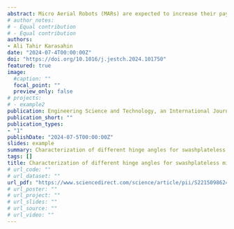 ```yaml
---
abstract: Micro Aerial Robots (MARs) are expected to increase their payload carrying capacity and flight time, and to serve in limited areas.  These demands can only be met by developing new designs such as the swashplateless mechanism. By using the developed swashplateless mechanisms in aerial robots, the number of actuators and power consumption are reduced and payload carrying capacities are increased. Design criteria of swashplateless mechanisms should be determined according to the working conditions of aerial robots. In this paper, different hinge angles are characterized for aerial robots that will use the swashplateless passive mechanism. This characterization is investigated with respect to design criteria such as power consumption, thrust force and RPM and sound pressure level (SPL) of the swashplateless mechanism with different hinge angles. According to the results obtained, it was revealed that changes occurred in the thrust force characterizations of the mechanisms with different hinge angles before and after 1750 RPM. Similarly, it has been shown that a change in the power consumption behavior of passive mechanisms with different hinge angles occurs before and after the 0.8N thrust force threshold value. The effect of determining the hinge angle in the swashplateless mechanism on the system performance is revealed. It has been shown that if the swashplateless mechanism is to be used in the aerial robot, it is necessary to first determine the working conditions during operational use and then determine the hinge angle in the passive mechanism.
# author_notes:
# - Equal contribution
# - Equal contribution
authors:
- Ali Tahir Karasahin
date: "2024-07-4T00:00:00Z"
doi: "https://doi.org/10.1016/j.jestch.2024.101750"
featured: true
image: 
  #caption: ""
  focal_point: ""
  preview_only: false
# projects:
# - example2
publication: Engineering Science and Technology, an International Journal
publication_short: ""
publication_types:
- "1"
publishDate: "2024-07-5T00:00:00Z"
slides: example
summary: Characterization of different hinge angles for swashplateless micro aerial robots
tags: []
title: Characterization of different hinge angles for swashplateless micro aerial robots
# url_code: ""
# url_dataset: ""
url_pdf: "https://www.sciencedirect.com/science/article/pii/S2215098624001368?via%3Dihub"
# url_poster: ""
# url_project: ""
# url_slides: ""
# url_source: ""
# url_video: ""
---
```

